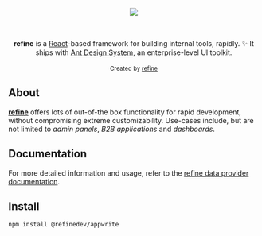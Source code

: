 <div align="center" style="margin: 30px;">
    <a href="https://refine.dev">
    <img src="https://refine.ams3.cdn.digitaloceanspaces.com/refine_logo.png"  align="center" />
    </a>
</div>
<br/>
<div align="center"><strong>refine</strong> is a <a href="https://reactjs.org/">React</a>-based framework for building internal tools, rapidly. ✨ It ships with <a href="https://ant.design/">Ant Design System</a>, an enterprise-level UI toolkit.</div>
<br/>

<div align="center">
  <sub>Created by <a href="https://refine.dev">refine</a></sub>
</div>

## About

[**refine**](https://refine.dev/) offers lots of out-of-the box functionality for rapid development, without compromising extreme customizability. Use-cases include, but are not limited to *admin panels*, *B2B applications* and *dashboards*.

## Documentation

For more detailed information and usage, refer to the [refine data provider documentation](https://refine.dev/docs/core/providers/data-provider).

## Install

```
npm install @refinedev/appwrite
```
